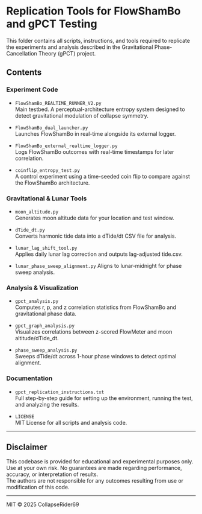 # Replication Tools for FlowShamBo and gPCT Testing

This folder contains all scripts, instructions, and tools required to replicate the experiments and analysis described in the Gravitational Phase-Cancellation Theory (gPCT) project.

## Contents

### Experiment Code
- `FlowShamBo_REALTIME_RUNNER_V2.py`  
  Main testbed. A perceptual-architecture entropy system designed to detect gravitational modulation of collapse symmetry.
  
- `FlowShamBo_dual_launcher.py`  
  Launches FlowShamBo in real-time alongside its external logger.

- `FlowShamBo_external_realtime_logger.py`  
  Logs FlowShamBo outcomes with real-time timestamps for later correlation.

- `coinflip_entropy_test.py`  
  A control experiment using a time-seeded coin flip to compare against the FlowShamBo architecture.

### Gravitational & Lunar Tools
- `moon_altitude.py`  
  Generates moon altitude data for your location and test window.

- `dTide_dt.py`  
  Converts harmonic tide data into a dTide/dt CSV file for analysis.

- `lunar_lag_shift_tool.py`  
  Applies daily lunar lag correction and outputs lag-adjusted tide.csv.

- `lunar_phase_sweep_alignment.py`
  Aligns to lunar-midnight for phase sweep analysis.
  
### Analysis & Visualization
- `gpct_analysis.py`  
  Computes r, p, and z correlation statistics from FlowShamBo and gravitational phase data.

- `gpct_graph_analysis.py`  
  Visualizes correlations between z-scored FlowMeter and moon altitude/dTide_dt.

- `phase_sweep_analysis.py`  
  Sweeps dTide/dt across 1-hour phase windows to detect optimal alignment.

### Documentation
- `gpct_replication_instructions.txt`  
  Full step-by-step guide for setting up the environment, running the test, and analyzing the results.

- `LICENSE`  
  MIT License for all scripts and analysis code.

---

## Disclaimer

This codebase is provided for educational and experimental purposes only.  
Use at your own risk. No guarantees are made regarding performance, accuracy, or interpretation of results.  
The authors are not responsible for any outcomes resulting from use or modification of this code.

---

MIT © 2025 CollapseRider69
